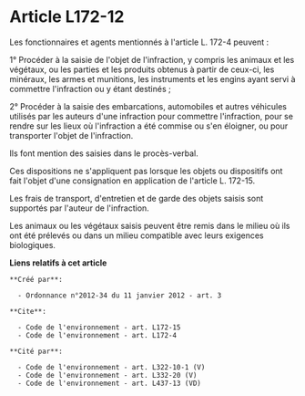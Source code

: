 # Article L172-12

Les fonctionnaires et agents mentionnés à l'article L. 172-4 peuvent : 

1° Procéder à la saisie de l'objet de l'infraction, y compris les animaux et les végétaux, ou les parties et les produits
obtenus à partir de ceux-ci, les minéraux, les armes et munitions, les instruments et les engins ayant servi à commettre
l'infraction ou y étant destinés ; 

2° Procéder à la saisie des embarcations, automobiles et autres véhicules utilisés par les auteurs d'une infraction pour
commettre l'infraction, pour se rendre sur les lieux où l'infraction a été commise ou s'en éloigner, ou pour transporter
l'objet de l'infraction. 

Ils font mention des saisies dans le procès-verbal. 

Ces dispositions ne s'appliquent pas lorsque les objets ou dispositifs ont fait l'objet d'une consignation en application de
l'article L. 172-15.

Les frais de transport, d'entretien et de garde des objets saisis sont supportés par l'auteur de l'infraction. 

Les animaux ou les végétaux saisis peuvent être remis dans le milieu où ils ont été prélevés ou dans un milieu compatible
avec leurs exigences biologiques.

**Liens relatifs à cet article**

	**Créé par**:

	  - Ordonnance n°2012-34 du 11 janvier 2012 - art. 3

	**Cite**:

	  - Code de l'environnement - art. L172-15
	  - Code de l'environnement - art. L172-4

	**Cité par**:

	  - Code de l'environnement - art. L322-10-1 (V)
	  - Code de l'environnement - art. L332-20 (V)
	  - Code de l'environnement - art. L437-13 (VD)
